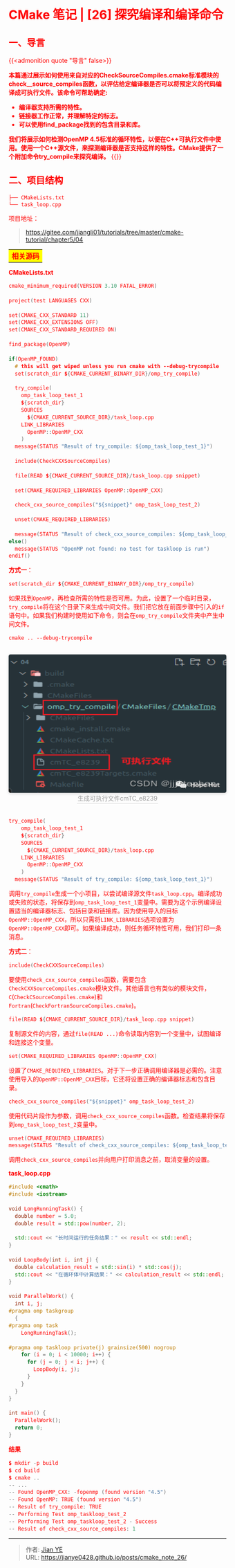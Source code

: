# CMake 笔记 | [26] 探究编译和编译命令


## 一、导言

{{<admonition quote "导言" false>}}

**本篇通过展示如何使用来自对应的CheckSourceCompiles.cmake标准模块的check_<LANG>_source_compiles函数，以评估给定编译器是否可以将预定义的代码编译成可执行文件。该命令可帮助确定:**

- **编译器支持所需的特性。**
- **链接器工作正常，并理解特定的标志。**
- **可以使用find_package找到的包含目录和库。**

**我们将展示如何检测OpenMP 4.5标准的循环特性，以便在C++可执行文件中使用。使用一个C++源文件，来探测编译器是否支持这样的特性。CMake提供了一个附加命令try_compile来探究编译。**
{{</admonition>}}




## 二、项目结构


```shell
├── CMakeLists.txt
└── task_loop.cpp
```

项目地址：

> https://gitee.com/jiangli01/tutorials/tree/master/cmake-tutorial/chapter5/04



<table><body text=red><tr><td style="text-align:left;font-weight:bold" bgcolor=yellow><font size="3" color="red">相关源码</font></td></tr></body></table>


**CMakeLists.txt**

```c++
cmake_minimum_required(VERSION 3.10 FATAL_ERROR)

project(test LANGUAGES CXX)

set(CMAKE_CXX_STANDARD 11)
set(CMAKE_CXX_EXTENSIONS OFF)
set(CMAKE_CXX_STANDARD_REQUIRED ON)

find_package(OpenMP)

if(OpenMP_FOUND)
  # this will get wiped unless you run cmake with --debug-trycompile
  set(scratch_dir ${CMAKE_CURRENT_BINARY_DIR}/omp_try_compile)

  try_compile(
    omp_task_loop_test_1
    ${scratch_dir}
    SOURCES
      ${CMAKE_CURRENT_SOURCE_DIR}/task_loop.cpp
    LINK_LIBRARIES
      OpenMP::OpenMP_CXX
    )
  message(STATUS "Result of try_compile: ${omp_task_loop_test_1}")

  include(CheckCXXSourceCompiles)

  file(READ ${CMAKE_CURRENT_SOURCE_DIR}/task_loop.cpp snippet)

  set(CMAKE_REQUIRED_LIBRARIES OpenMP::OpenMP_CXX)

  check_cxx_source_compiles("${snippet}" omp_task_loop_test_2)

  unset(CMAKE_REQUIRED_LIBRARIES)

  message(STATUS "Result of check_cxx_source_compiles: ${omp_task_loop_test_2}")
else()
  message(STATUS "OpenMP not found: no test for taskloop is run")
endif()
```

**方式一**：

```c++
set(scratch_dir ${CMAKE_CURRENT_BINARY_DIR}/omp_try_compile)
```

如果找到`OpenMP`，再检查所需的特性是否可用。为此，设置了一个临时目录，`try_compile`将在这个目录下来生成中间文件。我们把它放在前面步骤中引入的`if`语句中。如果我们构建时使用如下命令，则会在`omp_try_compile`文件夹中产生中间文件。

```
cmake .. --debug-trycompile
```
<br>
<center>
  <img src="images/2_01.png" width="640" height="320" align=center style="border-radius: 0.3125em; box-shadow: 0 2px 4px 0 rgba(34,36,38,.12),0 2px 10px 0 rgba(34,36,38,.08);">
  <br>
  <div style="color:orange; border-bottom: 1px solid #d9d9d9; display: inline-block; color: #999; padding: 2px;">生成可执行文件cmTC_e8239</div>
</center>
<br>


```c++
try_compile(
    omp_task_loop_test_1
    ${scratch_dir}
    SOURCES
      ${CMAKE_CURRENT_SOURCE_DIR}/task_loop.cpp
    LINK_LIBRARIES
      OpenMP::OpenMP_CXX
    )
  message(STATUS "Result of try_compile: ${omp_task_loop_test_1}")
```

调用`try_compile`生成一个小项目，以尝试编译源文件`task_loop.cpp`。编译成功或失败的状态，将保存到`omp_task_loop_test_1`变量中。需要为这个示例编译设置适当的编译器标志、包括目录和链接库。因为使用导入的目标`OpenMP::OpenMP_CXX`，所以只需将`LINK_LIBRARIES`选项设置为`OpenMP::OpenMP_CXX`即可。如果编译成功，则任务循环特性可用，我们打印一条消息。

**方式二**：

```c++
include(CheckCXXSourceCompiles)
```

要使用`check_cxx_source_compiles`函数，需要包含`CheckCXXSourceCompiles.cmake`模块文件。其他语言也有类似的模块文件，`C`(`CheckCSourceCompiles.cmake`)和`Fortran`(`CheckFortranSourceCompiles.cmake`)。

```c++
file(READ ${CMAKE_CURRENT_SOURCE_DIR}/task_loop.cpp snippet)
```

复制源文件的内容，通过`file(READ ...)`命令读取内容到一个变量中，试图编译和连接这个变量。

```c++
set(CMAKE_REQUIRED_LIBRARIES OpenMP::OpenMP_CXX)
```

设置了`CMAKE_REQUIRED_LIBRARIES`。对于下一步正确调用编译器是必需的。注意使用导入的`OpenMP::OpenMP_CXX`目标，它还将设置正确的编译器标志和包含目录。

```c++
check_cxx_source_compiles("${snippet}" omp_task_loop_test_2)
```

使用代码片段作为参数，调用`check_cxx_source_compiles`函数。检查结果将保存到`omp_task_loop_test_2`变量中。

```c++
unset(CMAKE_REQUIRED_LIBRARIES)
message(STATUS "Result of check_cxx_source_compiles: ${omp_task_loop_test_2}"
```

调用`check_cxx_source_compiles`并向用户打印消息之前，取消变量的设置。


**task_loop.cpp**

```c++
#include <cmath>
#include <iostream>

void LongRunningTask() {
  double number = 5.0;
  double result = std::pow(number, 2);

  std::cout << "长时间运行的任务结果：" << result << std::endl;
}

void LoopBody(int i, int j) {
  double calculation_result = std::sin(i) * std::cos(j);
  std::cout << "在循环体中计算结果：" << calculation_result << std::endl;
}

void ParallelWork() {
  int i, j;
#pragma omp taskgroup
  {
#pragma omp task
    LongRunningTask();

#pragma omp taskloop private(j) grainsize(500) nogroup
    for (i = 0; i < 10000; i++) {
      for (j = 0; j < i; j++) {
        LoopBody(i, j);
      }
    }
  }
}

int main() {
  ParallelWork();
  return 0;
}
```


**结果**


```c++
$ mkdir -p build
$ cd build
$ cmake ..
-- ...
-- Found OpenMP_CXX: -fopenmp (found version "4.5")
-- Found OpenMP: TRUE (found version "4.5")
-- Result of try_compile: TRUE
-- Performing Test omp_taskloop_test_2
-- Performing Test omp_taskloop_test_2 - Success
-- Result of check_cxx_source_compiles: 1
```



---

> 作者: [Jian YE](https://github.com/jianye0428)  
> URL: https://jianye0428.github.io/posts/cmake_note_26/  

